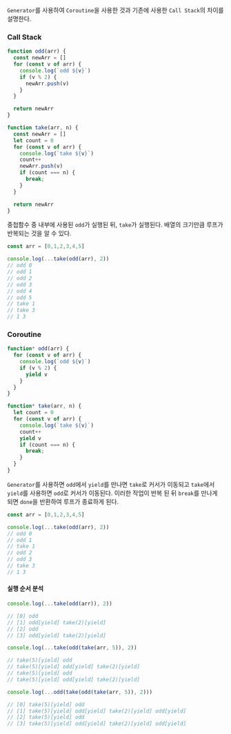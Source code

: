 `Generator`를 사용하여 `Coroutine`을 사용한 것과 기존에 사용한 `Call Stack`의 차이를 설명한다.

### Call Stack
```js
function odd(arr) {
  const newArr = []
  for (const v of arr) {
    console.log(`odd ${v}`)
    if (v % 2) {
      newArr.push(v)
    }
  }

  return newArr
}

function take(arr, n) {
  const newArr = []
  let count = 0
  for (const v of arr) {
    console.log(`take ${v}`)
    count++
    newArr.push(v)
    if (count === n) {
      break;
    }
  }

  return newArr
}
```
중첩함수 중 내부에 사용된 `odd`가 실행된 뒤, `take`가 실행된다. 배열의 크기만큼 루프가 반복되는 것을 알 수 있다.
```js
const arr = [0,1,2,3,4,5]

console.log(...take(odd(arr), 2))
// odd 0
// odd 1
// odd 2
// odd 3
// odd 4
// odd 5
// take 1
// take 3
// 1 3
```

### Coroutine
```js
function* odd(arr) {
  for (const v of arr) {
    console.log(`odd ${v}`)
    if (v % 2) {
      yield v
    }
  }
}

function* take(arr, n) {
  let count = 0
  for (const v of arr) {
    console.log(`take ${v}`)
    count++
    yield v
    if (count === n) {
      break;
    }
  }
}
```
`Generator`를 사용하면 `odd`에서 `yield`를 만나면 `take`로 커서가 이동되고 `take`에서 `yield`를 사용하면 `odd`로 커서가 이동된다.
이러한 작업이 반복 된 뒤 `break`를 만나게 되면 `done`을 반환하여 루프가 종료하게 된다.
```js
const arr = [0,1,2,3,4,5]

console.log(...take(odd(arr), 2))
// odd 0
// odd 1
// take 1
// odd 2
// odd 3
// take 3
// 1 3
```

#### 실행 순서 분석
```js
console.log(...take(odd(arr)), 2))

// [0] odd
// [1] odd[yield] take(2)[yield]
// [2] odd
// [3] odd[yield] take(2)[yield]

console.log(...take(odd(take(arr, 5)), 2))

// take(5)[yield] odd
// take(5)[yield] odd[yield] take(2)[yield]
// take(5)[yield] odd
// take(5)[yield] odd[yield] take(2)[yield]

console.log(...odd(take(odd(take(arr, 5)), 2)))

// [0] take(5)[yield] odd
// [1] take(5)[yield] odd[yield] take(2)[yield] odd[yield]
// [2] take(5)[yield] odd
// [3] take(5)[yield] odd[yield] take(2)[yield] odd[yield]
```
